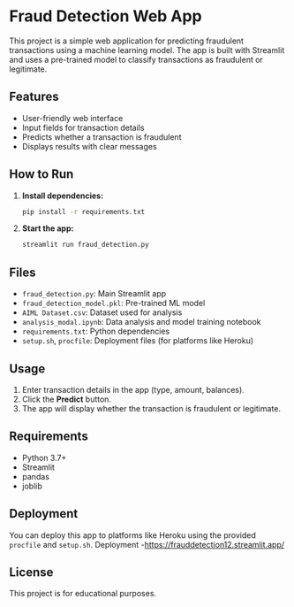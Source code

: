 # Fraud Detection Web App

This project is a simple web application for predicting fraudulent transactions using a machine learning model. The app is built with Streamlit and uses a pre-trained model to classify transactions as fraudulent or legitimate.

## Features
- User-friendly web interface
- Input fields for transaction details
- Predicts whether a transaction is fraudulent
- Displays results with clear messages

## How to Run
1. **Install dependencies:**
   ```bash
   pip install -r requirements.txt
   ```
2. **Start the app:**
   ```bash
   streamlit run fraud_detection.py
   ```

## Files
- `fraud_detection.py`: Main Streamlit app
- `fraud_detection_model.pkl`: Pre-trained ML model
- `AIML Dataset.csv`: Dataset used for analysis
- `analysis_modal.ipynb`: Data analysis and model training notebook
- `requirements.txt`: Python dependencies
- `setup.sh`, `procfile`: Deployment files (for platforms like Heroku)

## Usage
1. Enter transaction details in the app (type, amount, balances).
2. Click the **Predict** button.
3. The app will display whether the transaction is fraudulent or legitimate.

## Requirements
- Python 3.7+
- Streamlit
- pandas
- joblib

## Deployment
You can deploy this app to platforms like Heroku using the provided `procfile` and `setup.sh`.
Deployment -https://frauddetection12.streamlit.app/

## License
This project is for educational purposes.
